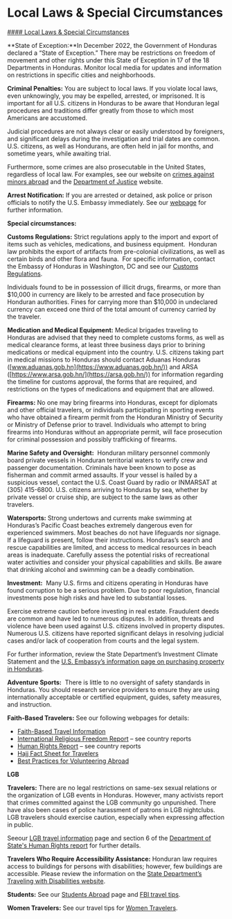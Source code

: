 # Local Laws & Special Circumstances

[#### Local Laws & Special Circumstances](javascript:void(0); "Local Laws & Special Circumstances")

**State of Exception:**In December 2022, the Government of Honduras declared a “State of Exception.” There may be restrictions on freedom of movement and other rights under this State of Exception in 17 of the 18 Departments in Honduras. Monitor local media for updates and information on restrictions in specific cities and neighborhoods.

**Criminal Penalties:** You are subject to local laws. If you violate local laws, even unknowingly, you may be expelled, arrested, or imprisoned. It is important for all U.S. citizens in Honduras to be aware that Honduran legal procedures and traditions differ greatly from those to which most Americans are accustomed.

Judicial procedures are not always clear or easily understood by foreigners, and significant delays during the investigation and trial dates are common. U.S. citizens, as well as Hondurans, are often held in jail for months, and sometime years, while awaiting trial.  
  
Furthermore, some crimes are also prosecutable in the United States, regardless of local law. For examples, see our website on [crimes against minors abroad](https://travel.state.gov/content/travel/en/international-travel/emergencies/arrest-detention/crimes-against-minors.html) and the [Department of Justice](https://www.justice.gov/) website.

**Arrest Notification:** If you are arrested or detained, ask police or prison officials to notify the U.S. Embassy immediately. See our [webpage](https://travel.state.gov/content/travel/en/international-travel/emergencies/arrest-detention.html) for further information.

**Special circumstances:**

**Customs Regulations:** Strict regulations apply to the import and export of items such as vehicles, medications, and business equipment.  Honduran law prohibits the export of artifacts from pre-colonial civilizations, as well as certain birds and other flora and fauna.  For specific information, contact the Embassy of Honduras in Washington, DC and see our [Customs Regulations](https://travel.state.gov/content/travel/en/international-travel/before-you-go/customs-and-import.html).

Individuals found to be in possession of illicit drugs, firearms, or more than $10,000 in currency are likely to be arrested and face prosecution by Honduran authorities. Fines for carrying more than $10,000 in undeclared currency can exceed one third of the total amount of currency carried by the traveler.

**Medication and Medical Equipment:** Medical brigades traveling to Honduras are advised that they need to complete customs forms, as well as medical clearance forms, at least three business days prior to brining medications or medical equipment into the country. U.S. citizens taking part in medical missions to Honduras should contact Aduanas Honduras ([www.aduanas.gob.hn](https://www.aduanas.gob.hn/)) and ARSA ([https://www.arsa.gob.hn/](https://arsa.gob.hn/)) for information regarding the timeline for customs approval, the forms that are required, and restrictions on the types of medications and equipment that are allowed.

**Firearms:** No one may bring firearms into Honduras, except for diplomats and other official travelers, or individuals participating in sporting events who have obtained a firearm permit from the Honduran Ministry of Security or Ministry of Defense prior to travel. Individuals who attempt to bring firearms into Honduras without an appropriate permit, will face prosecution for criminal possession and possibly trafficking of firearms.

**Marine Safety and Oversight:**  Honduran military personnel commonly board private vessels in Honduran territorial waters to verify crew and passenger documentation. Criminals have been known to pose as fisherman and commit armed assaults. If your vessel is hailed by a suspicious vessel, contact the U.S. Coast Guard by radio or INMARSAT at (305) 415-6800. U.S. citizens arriving to Honduras by sea, whether by private vessel or cruise ship, are subject to the same laws as other travelers.

**Watersports:** Strong undertows and currents make swimming at Honduras’s Pacific Coast beaches extremely dangerous even for experienced swimmers. Most beaches do not have lifeguards nor signage. If a lifeguard is present, follow their instructions. Honduras’s search and rescue capabilities are limited, and access to medical resources in beach areas is inadequate. Carefully assess the potential risks of recreational water activities and consider your physical capabilities and skills. Be aware that drinking alcohol and swimming can be a deadly combination.

**Investment:**  Many U.S. firms and citizens operating in Honduras have found corruption to be a serious problem. Due to poor regulation, financial investments pose high risks and have led to substantial losses.

Exercise extreme caution before investing in real estate. Fraudulent deeds are common and have led to numerous disputes. In addition, threats and violence have been used against U.S. citizens involved in property disputes. Numerous U.S. citizens have reported significant delays in resolving judicial cases and/or lack of cooperation from courts and the legal system.

For further information, review the State Department’s Investment Climate Statement and the [U.S. Embassy’s information page on purchasing property in Honduras](https://hn.usembassy.gov/u-s-citizen-services/local-resources-of-u-s-citizens-2/landdisputes/).

**Adventure Sports:**  There is little to no oversight of safety standards in Honduras. You should research service providers to ensure they are using internationally acceptable or certified equipment, guides, safety measures, and instruction.

**Faith-Based Travelers:** See our following webpages for details:

* [Faith-Based Travel Information](https://travel.state.gov/content/travel/en/international-travel/before-you-go/travelers-with-special-considerations/faith-based-travel.html)
* [International Religious Freedom Report](http://www.state.gov/j/drl/irf/rpt/index.htm) – see country reports
* [Human Rights Report](http://www.state.gov/j/drl/rls/hrrpt/) – see country reports
* [Hajj Fact Sheet for Travelers](https://travel.state.gov/content/travel/en/international-travel/before-you-go/travelers-with-special-considerations/hajj-umrah.html)
* [Best Practices for Volunteering Abroad](https://travel.state.gov/content/travel/en/international-travel/before-you-go/travelers-with-special-considerations/volunteering-abroad.html)

**LGB**

**Travelers:** There are no legal restrictions on same-sex sexual relations or the organization of LGB events in Honduras. However, many activists report that crimes committed against the LGB community go unpunished. There have also been cases of police harassment of patrons in LGB nightclubs. LGB travelers should exercise caution, especially when expressing affection in public.

Seeour [LGB travel information](https://travel.state.gov/content/travel/en/international-travel/before-you-go/travelers-with-special-considerations/lgbtqi.html) page and section 6 of the [Department of State's Human Rights report](https://www.state.gov/reports-bureau-of-democracy-human-rights-and-labor/country-reports-on-human-rights-practices/) for further details.

**Travelers Who Require Accessibility Assistance:** Honduran law requires access to buildings for persons with disabilities; however, few buildings are accessible. Please review the information on the [State Department’s Traveling with Disabilities website](https://travel.state.gov/content/travel/en/international-travel/before-you-go/travelers-with-special-considerations/traveling-with-disabilties.html).

**Students:** See our [Students Abroad](https://travel.state.gov/content/travel/en/international-travel/before-you-go/travelers-with-special-considerations/students.html) page and [FBI travel tips](https://travel.state.gov/content/travel/en/international-travel/International-Travel-Country-Information-Pages/Honduras.html#ExternalPopup).

**Women Travelers:** See our travel tips for [Women Travelers](https://travel.state.gov/content/travel/en/international-travel/before-you-go/travelers-with-special-considerations/women-travelers.html).